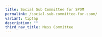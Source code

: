 ```yaml
---
title: Social Sub Committee for SPOM
permalink: /social-sub-committee-for-spom/
variant: tiptap
description: ""
third_nav_title: Mess Committee
---
```

